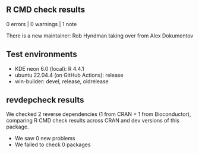 ## R CMD check results

0 errors | 0 warnings | 1 note

There is a new maintainer: Rob Hyndman taking over from Alex Dokumentov

## Test environments

* KDE neon 6.0 (local): R 4.4.1
* ubuntu 22.04.4 (on GitHub Actions): release
* win-builder: devel, release, oldrelease

## revdepcheck results

We checked 2 reverse dependencies (1 from CRAN + 1 from Bioconductor), comparing R CMD check results across CRAN and dev versions of this package.

 * We saw 0 new problems
 * We failed to check 0 packages

